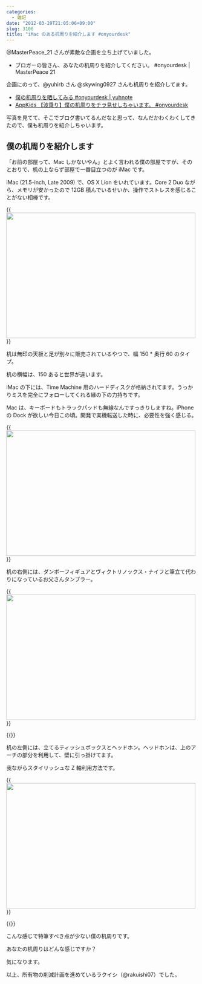 ```yaml
---
categories:
  - 雑記
date: "2012-03-29T21:05:06+09:00"
slug: 3106
title: "iMac のある机周りを紹介します #onyourdesk"
---
```


@MasterPeace_21 さんが素敵な企画を立ち上げていました。

* ブロガーの皆さん、あなたの机周りを紹介してください。 #onyourdesk | MasterPeace 21

企画にのって、@yuhirb さん  @skywing0927 さんも机周りを紹介してます。

* [僕の机周りを晒してみる #onyourdesk | yuhnote](http://yuhnote.com/2012/03/27/onyourdesk/)
* [AppKids 【波乗り】僕の机周りをチラ見せしちゃいます。 #onyourdesk](http://www.appkids.net/Entry/61/)

写真を見てて、そこでブログ書いてるんだなと思って、なんだかわくわくしてきたので、僕も机周りを紹介しちゃいます。

## 僕の机周りを紹介します

「お前の部屋って、Mac しかないやん」とよく言われる僕の部屋ですが、そのとおりで、机の上ならず部屋で一番目立つのが iMac です。

iMac (21.5-inch, Late 2009) で、OS X Lion をいれています。Core 2 Duo ながら、メモリが安かったので 12GB 積んでいるせいか、操作でストレスを感じることがない相棒です。

{{<img alt="" src="/images/2012/03/3106_1.jpg" width="500" height="332">}}

机は無印の天板と足が別々に販売されているやつで、幅 150 * 奥行 60 のタイプ。

机の横幅は、150 あると世界が違います。

iMac の下には、Time Machine 用のハードディスクが格納されてます。うっかりミスを完全にフォローしてくれる縁の下の力持ちです。

Mac は、キーボードもトラックパッドも無線なんですっきりしますね。iPhone の Dock が欲しい今日この頃。開発で実機転送した時に、必要性を強く感じる。

{{<img alt="" src="/images/2012/03/3106_2.jpg" width="500" height="332">}}

机の右側には、ダンボーフィギュアとヴィクトリノックス・ナイフと筆立て代わりになっているお父さんタンブラー。

{{<img alt="" src="/images/2012/03/3106_3.jpg" width="500" height="332">}}

{{<amazon id="B001R23RS2" title="リボルテック ダンボー・ミニ Amazon.co.jpボックスバージョン" src="https://images-na.ssl-images-amazon.com/images/I/4150qW12FTL._SL160_.jpg">}}

机の左側には、立てるティッシュボックスとヘッドホン。ヘッドホンは、上のアーチの部分を利用して、壁に引っ掛けてます。

我ながらスタイリッシュな Z 軸利用方法です。

{{<img alt="" src="/images/2012/03/3106_4.jpg" width="500" height="332">}}

{{<amazon id="B000WOSX76" title="DUENDE STAND! ABS ティッシュケース ホワイト" src="https://images-na.ssl-images-amazon.com/images/I/31DNlbLlnNL._SL160_.jpg">}}

こんな感じで特筆すべき点が少ない僕の机周りです。

あなたの机周りはどんな感じですか？

気になります。

以上、所有物の削減計画を進めているラクイシ（@rakuishi07）でした。
